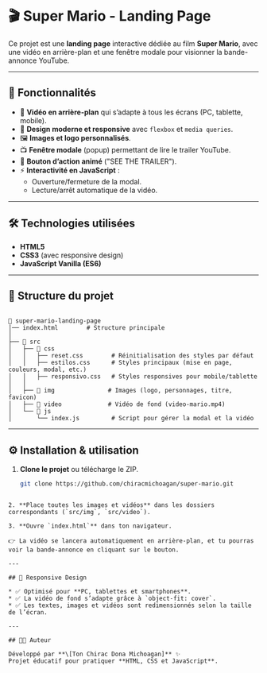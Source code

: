 
# 🎬 Super Mario - Landing Page

Ce projet est une **landing page** interactive dédiée au film **Super Mario**, avec une vidéo en arrière-plan et une fenêtre modale pour visionner la bande-annonce YouTube.

---

## 🚀 Fonctionnalités

- 🎥 **Vidéo en arrière-plan** qui s’adapte à tous les écrans (PC, tablette, mobile).  
- 🎨 **Design moderne et responsive** avec `flexbox` et `media queries`.  
- 🖼️ **Images et logo personnalisés**.  
- 📺 **Fenêtre modale** (popup) permettant de lire le trailer YouTube.  
- 🔴 **Bouton d’action animé** ("SEE THE TRAILER").  
- ⚡ **Interactivité en JavaScript** :
  - Ouverture/fermeture de la modal.  
  - Lecture/arrêt automatique de la vidéo.  

---

## 🛠️ Technologies utilisées

- **HTML5**  
- **CSS3** (avec responsive design)  
- **JavaScript Vanilla (ES6)**  

---

## 📂 Structure du projet

```

📁 super-mario-landing-page
│── index.html        # Structure principale
│
├── 📁 src
│   ├── 📁 css
│   │   ├── reset.css        # Réinitialisation des styles par défaut
│   │   ├── estilos.css      # Styles principaux (mise en page, couleurs, modal, etc.)
│   │   ├── responsivo.css   # Styles responsives pour mobile/tablette
│   │
│   ├── 📁 img               # Images (logo, personnages, titre, favicon)
│   ├── 📁 video             # Vidéo de fond (video-mario.mp4)
│   └── 📁 js
│       └── index.js         # Script pour gérer la modal et la vidéo

````

---

## ⚙️ Installation & utilisation

1. **Clone le projet** ou télécharge le ZIP.  
   ```bash
   git clone https://github.com/chiracmichoagan/super-mario.git
````

2. **Place toutes les images et vidéos** dans les dossiers correspondants (`src/img`, `src/video`).

3. **Ouvre `index.html`** dans ton navigateur.

👉 La vidéo se lancera automatiquement en arrière-plan, et tu pourras voir la bande-annonce en cliquant sur le bouton.

---

## 📱 Responsive Design

* ✅ Optimisé pour **PC, tablettes et smartphones**.
* ✅ La vidéo de fond s’adapte grâce à `object-fit: cover`.
* ✅ Les textes, images et vidéos sont redimensionnés selon la taille de l’écran.

---

## 👨‍💻 Auteur

Développé par **\[Ton Chirac Dona Michoagan]** ✨
Projet éducatif pour pratiquer **HTML, CSS et JavaScript**.
